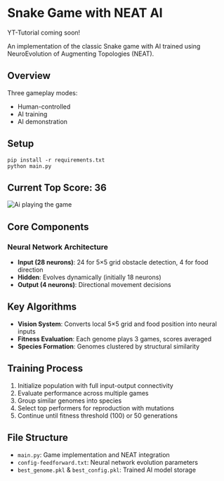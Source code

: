 # Snake Game with NEAT AI

YT-Tutorial coming soon!

An implementation of the classic Snake game with AI trained using NeuroEvolution of Augmenting Topologies (NEAT).

## Overview

Three gameplay modes:
- Human-controlled
- AI training
- AI demonstration

## Setup

```
pip install -r requirements.txt
python main.py
```

## Current Top Score: 36
![Ai playing the game](watchAI.gif)

## Core Components

### Neural Network Architecture
- **Input (28 neurons)**: 24 for 5×5 grid obstacle detection, 4 for food direction
- **Hidden**: Evolves dynamically (initially 18 neurons)
- **Output (4 neurons)**: Directional movement decisions

## Key Algorithms
- **Vision System**: Converts local 5×5 grid and food position into neural inputs
- **Fitness Evaluation**: Each genome plays 3 games, scores averaged
- **Species Formation**: Genomes clustered by structural similarity

## Training Process
1. Initialize population with full input-output connectivity
2. Evaluate performance across multiple games
3. Group similar genomes into species
4. Select top performers for reproduction with mutations
5. Continue until fitness threshold (100) or 50 generations

## File Structure

- `main.py`: Game implementation and NEAT integration
- `config-feedforward.txt`: Neural network evolution parameters
- `best_genome.pkl` & `best_config.pkl`: Trained AI model storage
